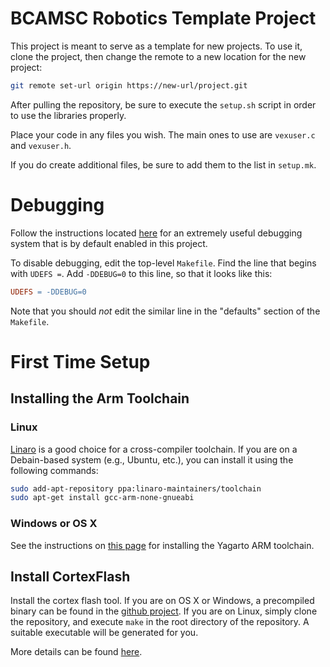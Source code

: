 BCAMSC Robotics Template Project
================================
This project is meant to serve as a template for new projects. To use it, clone
the project, then change the remote to a new location for the new project:

````sh
git remote set-url origin https://new-url/project.git
````

After pulling the repository, be sure to execute the `setup.sh` script in order
to use the libraries properly.

Place your code in any files you wish. The main ones to use are `vexuser.c` and
`vexuser.h`.

If you do create additional files, be sure to add them to the list in
`setup.mk`.

Debugging
=========
Follow the instructions located
[here](https://jpearman.github.io/convex/doxygen/html/debug.html) for an
extremely useful debugging system that is by default enabled in this project.

To disable debugging, edit the top-level `Makefile`. Find the line that begins
with `UDEFS =`. Add `-DDEBUG=0` to this line, so that it looks like this:

````Makefile
UDEFS = -DDEBUG=0
````

Note that you should *not* edit the similar line in the "defaults" section of
the `Makefile`.


First Time Setup
================
## Installing the Arm Toolchain
### Linux
[Linaro](http://www.linaro.org/) is a good choice for a cross-compiler
toolchain. If you are on a Debain-based system (e.g., Ubuntu, etc.), you can
install it using the following commands:

````sh
sudo add-apt-repository ppa:linaro-maintainers/toolchain
sudo apt-get install gcc-arm-none-gnueabi
````

### Windows or OS X
See the instructions on
[this page](http://jpearman.github.io/convex/doxygen/html/install_p1.html) for
installing the Yagarto ARM toolchain.

## Install CortexFlash
Install the cortex flash tool. If you are on OS X or Windows, a precompiled
binary can be found in the
[github project](https://github.com/jpearman/stm32flashCortex). If you are on
Linux, simply clone the repository, and execute `make` in the root directory
of the repository. A suitable executable will be generated for you.

More details can be found
[here](http://jpearman.github.io/convex/doxygen/html/install_p4.html).
